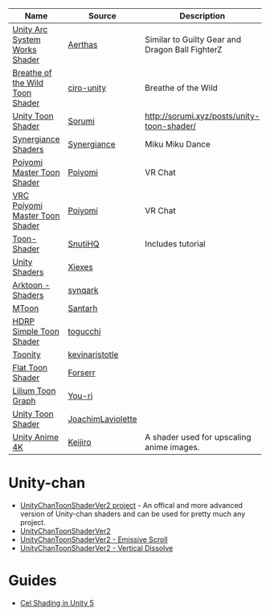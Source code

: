 | Name | Source | Description  |
| --- | --- | --- |
|[Unity Arc System Works Shader](https://github.com/Aerthas/UNITY-Arc-system-Works-Shader) | [Aerthas](https://github.com/Aerthas/UNITY-Arc-system-Works-Shader)| Similar to Guilty Gear and Dragon Ball FighterZ
|[Breathe of the Wild Toon Shader](https://github.com/ciro-unity/BotW-ToonShader) |[ciro-unity](https://github.com/ciro-unity) | Breathe of the Wild |
|[Unity Toon Shader](https://github.com/Sorumi/UnityToonShader) |[Sorumi](https://github.com/Sorumi) |http://sorumi.xyz/posts/unity-toon-shader/ |
|[Synergiance Shaders](https://github.com/synergiance/Synergiance-Shaders-For-Unity) |[Synergiance](https://github.com/synergiance) |Miku Miku Dance |
|[Poiyomi Master Toon Shader](https://github.com/poiyomi/PoiyomiToonShader)|[Poiyomi](https://github.com/poiyomi)| VR Chat|
|[VRC Poiyomi Master Toon Shader](https://github.com/poiyomi/VRC-PoiyomiMasterToonShader)|[Poiyomi](https://github.com/poiyomi)| VR Chat|
|[Toon-Shader](https://github.com/SnutiHQ/Toon-Shader)|[SnutiHQ](https://github.com/SnutiHQ)| Includes tutorial
|[Unity Shaders](https://github.com/Xiexe/Xiexes-Unity-Shaders)|[Xiexes](https://github.com/Xiexe)|
|[Arktoon - Shaders](https://github.com/synqark/Arktoon-Shaders)|[synqark](https://github.com/synqark)|
|[MToon](https://github.com/Santarh/MToon)|[Santarh](https://github.com/Santarh/)|
|[HDRP Simple Toon Shader](https://github.com/togucchi/HDRPSimpleToonShader)|[togucchi](https://github.com/togucchi/)|
|[Toonity](https://github.com/kevinaristotle/Toonity)|[kevinaristotle](https://github.com/kevinaristotle/)|
|[Flat Toon Shader](https://github.com/Forser/FlatToonShader) |[Forserr](https://github.com/Forser) |
|[Lilium Toon Graph](https://github.com/you-ri/LiliumToonGraph)|[You-ri](https://github.com/you-ri)|
|[Unity Toon Shader](https://github.com/JoachimLaviolette/unity-toon-shader)|[JoachimLaviolette](https://github.com/JoachimLaviolette)|
|[Unity Anime 4K](https://github.com/keijiro/UnityAnime4K/tree/master/Assets/Anime4K/Resources)| [Keijiro](https://github.com/keijiro/)|A shader used for upscaling anime images.



# Unity-chan
* [UnityChanToonShaderVer2 project](https://github.com/unity3d-jp/UnityChanToonShaderVer2_Project) - An offical and more advanced version of Unity-chan shaders and can be used for pretty much any project.
* [UnityChanToonShaderVer2](https://github.com/Lumak/UnityChanToonShaderVer2)
* [UnityChanToonShaderVer2 - Emissive Scroll](https://github.com/tomori-hikage/UnityChanToonShaderVer2_EmissiveScroll)
* [UnityChanToonShaderVer2 - Vertical Dissolve](https://github.com/tomori-hikage/UnityChanToonShaderVer2_VerticalDissolve)
# Guides
* [Cel Shading in Unity 5](http://timvolp.blogspot.com/2015/03/cel-shading-in-unity-5.html)
